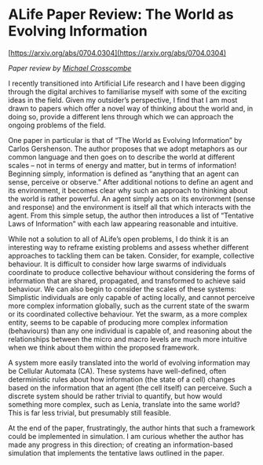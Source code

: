 # ALife Paper Review: The World as Evolving Information

[https://arxiv.org/abs/0704.0304](https://arxiv.org/abs/0704.0304)

*Paper review by [Michael Crosscombe](https://twitter.com/m_crosscombe)*

I recently transitioned into Artificial Life research and I have been digging through the digital archives to familiarise myself with some of the exciting ideas in the field. Given my outsider’s perspective, I find that I am most drawn to papers which offer a novel way of thinking about the world and, in doing so, provide a different lens through which we can approach the ongoing problems of the field.

One paper in particular is that of “The World as Evolving Information” by Carlos Gershenson. The author proposes that we adopt metaphors as our common language and then goes on to describe the world at different scales – not in terms of energy and matter, but in terms of information! Beginning simply, information is defined as “anything that an agent can sense, perceive or observe.” After additional notions to define an agent and its environment, it becomes clear why such an approach to thinking about the world is rather powerful. An agent simply acts on its environment (sense and response) and the environment is itself all that which interacts with the agent. From this simple setup, the author then introduces a list of “Tentative Laws of Information” with each law appearing reasonable and intuitive.

While not a solution to all of ALife’s open problems, I do think it is an interesting way to reframe existing problems and assess whether different approaches to tackling them can be taken. Consider, for example, collective behaviour. It is difficult to consider how large swarms of individuals coordinate to produce collective behaviour without considering the forms of information that are shared, propagated, and transformed to achieve said behaviour. We can also begin to consider the scales of these systems: Simplistic individuals are only capable of acting locally, and cannot perceive more complex information globally, such as the current state of the swarm or its coordinated collective behaviour. Yet the swarm, as a more complex entity, seems to be capable of producing more complex information (behaviours) than any one individual is capable of, and reasoning about the relationships between the micro and macro levels are much more intuitive when we think about them within the proposed framework.

A system more easily translated into the world of evolving information may be Cellular Automata (CA). These systems have well-defined, often deterministic rules about how information (the state of a cell) changes based on the information that an agent (the cell itself) can perceive. Such a discrete system should be rather trivial to quantify, but how would something more complex, such as Lenia, translate into the same world? This is far less trivial, but presumably still feasible.

At the end of the paper, frustratingly, the author hints that such a framework could be implemented in simulation. I am curious whether the author has made any progress in this direction; of creating an information-based simulation that implements the tentative laws outlined in the paper.
